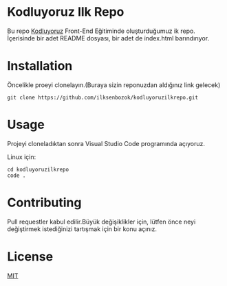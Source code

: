 # Kodluyoruz Ilk Repo
Bu repo [Kodluyoruz](https://kodluyoruz.org/tr/kodluyoruz/) Front-End Eğitiminde oluşturduğumuz ik repo. İçerisinde bir adet README dosyası, bir adet de index.html barındırıyor.

# Installation

Öncelikle proeyi clonelayın.(Buraya sizin reponuzdan aldığınız link gelecek)

```
git clone https://github.com/ilksenbozok/kodluyoruzilkrepo.git
```

# Usage
Projeyi cloneladıktan sonra Visual Studio Code programında açıyoruz.

Linux için:

```
cd kodluyoruzilkrepo
code .
```
# Contributing

Pull requestler kabul edilir.Büyük değişiklikler için, lütfen önce neyi değiştirmek istediğinizi tartışmak için bir konu açınız.

# License

[MIT](https://opensource.org/licenses/MIT)






